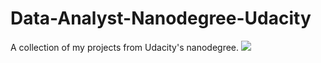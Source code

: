# Data-Analyst-Nanodegree-Udacity
A collection of my projects from Udacity's nanodegree.
![](http://agapic.xyz/udacity-nanodegree.png)
